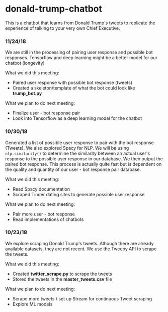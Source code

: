 # donald-trump-chatbot
This is a chatbot that learns from Donald Trump's tweets to replicate the experience of talking to your very own Chief Executive. 

### 11/24/18
We are still in the processing of pairing user response and possible bot responses. Tensorflow and deep learning might be a better model for our chatbot (longevity)

What we did this meeting:
- Paired user response with possible bot response (tweets)
- Created a skeleton/template of what the bot could look like **trump_bot.py**

What we plan to do next meeting:
- Finalize user - bot response pair
- Look into Tensorflow as a deep learning model for the chatbot

### 10/30/18
Generated a list of possible user response to pair with the bot response (Tweets). We also explored Spacy for NLP. We will be using 
`nlp.similarity()` to determine the similarity between an actual user's response to the possible user response in our database. We then output the paired bot response. This process is actually quite fast but is dependent on the quality and quantity of our user - bot response pair database. 

What we did this meeting:
- Read Spacy documentation
- Scraped Tinder dating sites to generate possible user response

What we plan to do next meeting:
- Pair more user - bot response
- Read implementations of chatbots

### 10/23/18
We explore scraping Donald Trump's tweets. Athough there are already available datasets, they are not recent. We use the Tweepy API to scrape the tweets.

What we did this meeting:
- Created **twitter_scrape.py** to scrape the tweets
- Stored the tweets in the **master_tweets.csv** file

What we plan to do next meeting:
- Scrape more tweets / set up Stream for continuous Tweet scraping
- Explore ML models
